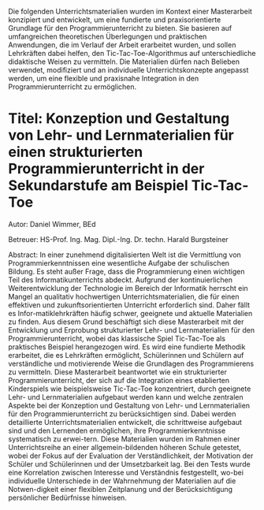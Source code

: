 Die folgenden Unterrichtsmaterialien wurden im Kontext einer Masterarbeit konzipiert und entwickelt, um eine fundierte und praxisorientierte Grundlage für den Programmierunterricht zu bieten. Sie basieren auf umfangreichen theoretischen Überlegungen und praktischen Anwendungen, die im Verlauf der Arbeit erarbeitet wurden, und sollen Lehrkräften dabei helfen, den Tic-Tac-Toe-Algorithmus auf unterschiedliche didaktische Weisen zu vermitteln. Die Materialien dürfen nach Belieben verwendet, modifiziert und an individuelle Unterrichtskonzepte angepasst werden, um eine flexible und praxisnahe Integration in den Programmierunterricht zu ermöglichen.

# Titel: Konzeption und Gestaltung von Lehr- und Lernmaterialien für einen strukturierten Programmierunterricht in der Sekundarstufe am Beispiel Tic-Tac-Toe
<p> Autor: Daniel Wimmer, BEd
<p> Betreuer: HS-Prof. Ing. Mag. Dipl.-Ing. Dr. techn. Harald Burgsteiner
<p> Abstract: In einer zunehmend digitalisierten Welt ist die Vermittlung von Programmierkenntnissen eine wesentliche Aufgabe der schulischen Bildung. Es steht außer Frage, dass die Programmierung einen wichtigen Teil des Informatikunterrichts abdeckt. Aufgrund der kontinuierlichen Weiterentwicklung der Technologie im Bereich der Informatik herrscht ein Mangel an qualitativ hochwertigen Unterrichtsmaterialien, die für einen effektiven und zukunftsorientierten Unterricht erforderlich sind. Daher fällt es Infor-matiklehrkräften häufig schwer, geeignete und aktuelle Materialien zu finden. Aus diesem Grund beschäftigt sich diese Masterarbeit mit der Entwicklung und Erprobung strukturierter Lehr- und Lernmaterialien für den Programmierunterricht, wobei das klassische Spiel Tic-Tac-Toe als praktisches Beispiel herangezogen wird. Es wird eine fundierte Methodik erarbeitet, die es Lehrkräften ermöglicht, Schülerinnen und Schülern auf verständliche und motivierende Weise die Grundlagen des Programmierens zu vermitteln. Diese Masterarbeit beantwortet wie ein strukturierter Programmierunterricht, der sich auf die Integration eines etablierten Kinderspiels wie beispielsweise Tic-Tac-Toe konzentriert, durch geeignete Lehr- und Lernmaterialien aufgebaut werden kann und welche zentralen Aspekte bei der Konzeption und Gestaltung von Lehr- und Lernmaterialien für den Programmierunterricht zu berücksichtigen sind. Dabei werden detaillierte Unterrichtsmaterialien entwickelt, die schrittweise aufgebaut sind und den Lernenden ermöglichen, ihre Programmierkenntnisse systematisch zu erwei-tern. Diese Materialien wurden im Rahmen einer Unterrichtsreihe an einer allgemein-bildenden höheren Schule getestet, wobei der Fokus auf der Evaluation der Verständlichkeit, der Motivation der Schüler und Schülerinnen und der Umsetzbarkeit lag. Bei den Tests wurde eine Korrelation zwischen Interesse und Verständnis festgestellt, wo-bei individuelle Unterschiede in der Wahrnehmung der Materialien auf die Notwen-digkeit einer flexiblen Zeitplanung und der Berücksichtigung persönlicher Bedürfnisse hinweisen.

